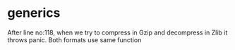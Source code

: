 # generics

After line no:118, when we try to compress in Gzip and decompress in Zlib it throws panic.
Both formats use same function
